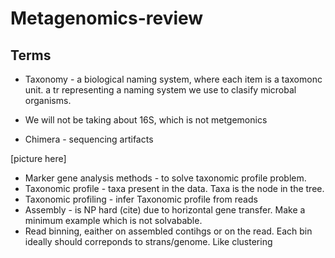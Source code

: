 # Metagenomics-review

## Terms 

- Taxonomy - a biological naming system, where each item is a taxomonc unit.  a tr representing a naming system we use to clasify microbal organisms. 

- We will not be taking about 16S, which is not metgemonics 

- Chimera - sequencing artifacts 

[picture here]


- Marker gene analysis methods - to solve taxonomic profile problem. 
- Taxonomic profile - taxa present in the data. Taxa is the node in the tree. 
- Taxonomic profiling - infer Taxonomic profile from reads
- Assembly - is NP hard (cite) due to horizontal gene transfer. Make a minimum example which is not solvabable. 
- Read binning, eaither on assembled contihgs or on the read. Each  bin ideally should correponds to strans/genome. Like clustering 

